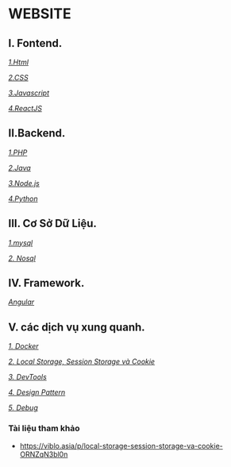 # WEBSITE

## I. Fontend.

*[1.Html](https://github.com/Phungvanquang/Website/tree/main/html_css_javascript/html)*

*[2.CSS](https://github.com/Phungvanquang/Website/tree/main/html_css_javascript/CSS)*

*[3.Javascript]()*

*[4.ReactJS]()*

## II.Backend.

*[1.PHP](https://github.com/Phungvanquang/Website/tree/main/php)*

*[2.Java](https://github.com/Phungvanquang/Website/tree/main/JAVA)*

*[3.Node.js](https://github.com/Phungvanquang/Website/tree/main/node)*

*[4.Python]()*

## III. Cơ Sở Dữ Liệu.

*[1.mysql]()*

*[2. Nosql]()*
## IV. Framework.

*[Angular]()*
## V. các dịch vụ xung quanh.

*[1. Docker](https://github.com/Phungvanquang/Website/tree/main/Docker)*

*[2. Local Storage, Session Storage và Cookie]()*

*[3. DevTools]()*

*[4. Design Pattern]()*

*[5. Debug](https://github.com/Phungvanquang/Website/tree/main/Debug)*
### Tài liệu tham khảo
- https://viblo.asia/p/local-storage-session-storage-va-cookie-ORNZqN3bl0n

*[]()*
*[]()*
*[]()*

